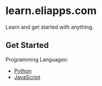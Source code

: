 # learn.eliapps.com

Learn and get started with anything.

## Get Started

Programming Languages:

- [Python](./content/en/get-started/python.md)
- [JavaScript](./content/en/get-started/javascript.md)
